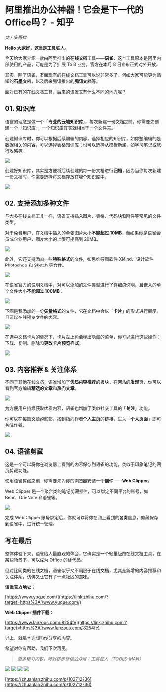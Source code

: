 # 阿里推出办公神器！它会是下一代的Office吗？ - 知乎
_文 / 安哥拉_

**Hello 大家好，这里是工具狂人。** 

今天给大家介绍一款由阿里推出的**在线文档**工具——**语雀**，这个工具原本是阿里内部使用的产品，可能是为了扩展 To B 业务，官方在本月 8 日宣布正式对外开放。

其实，除了语雀，市面现有的在线文档工具可以说非常多了，例如大家可能更为熟知的**石墨文档**，以及后来腾讯推出的**腾讯文档**等。

面对已有的在线文档工具，后来的语雀又有什么不同的地方呢？

## **01. 知识库**

语雀的理念是做一个「**专业的云端知识库**」，每次新建一份文档之前，你需要先创建一个「知识库」，一个知识库其实就相当于一个文件夹。

创建知识库时，你可以根据后续编辑的内容，选择相应的知识库，如你想编辑的是数据相关的内容，可以选择表格知识库；也可以选择从模板新建，如学习笔记或旅行攻略等。

![](https://pic3.zhimg.com/v2-f2cbf8b0a43a6fdf6af6600800e59c6e_b.jpg)

创建好知识库，其实是方便将后续创建的每一份文档进行**归档**，因为当你每次新建一份文档时，你需要选择将文档存放在哪个知识库中。

![](https://pic1.zhimg.com/v2-2a8033933b5e63b4ee65a2a18cb3d9d8_b.jpg)

## **02. 支持添加多种文件**

与大多在线文档工具一样，语雀支持插入图片、表格、代码块和附件等常见的文件类型。

对于免费用户，在文档中插入的单张图片大小**不能超过 10MB**，而如果你是语雀会员或企业用户，图片大小的上限可提高到 20MB。

![](https://pic1.zhimg.com/v2-e73210dfcf547b41746213d482b4d8d4_b.jpg)

此外，它还支持添加一些**特殊格式**的文件，如思维导图软件 XMind、设计软件 Photoshop 和 Sketch 等文件。

![](https://pic3.zhimg.com/v2-6d5cb31845aa8fe400215e950f7e126a_b.jpg)

在语雀官方的说明文档中，对可以添加的文件类型进行了详细的说明，且嵌入的单个文件大小**不能超过 100MB**：

![](https://pic2.zhimg.com/v2-f659ba0b9149e804e08cbf57379ada85_b.jpg)

下图是我添加的一份**矢量格式**的文件，它在文档中会以「**卡片**」的形式进行展示，且可以在线预览文件的内容。

![](https://pic1.zhimg.com/v2-4197ef86c693e28825d8c4854661b848_b.jpg)

在选中文档卡片的情况下，卡片左上角会弹出隐藏的菜单，你可以进行这些操作：下载、复制、删除和**更改卡片预览样式**。

![](https://pic1.zhimg.com/v2-3ab0b41525a39171faef6319bacae324_b.jpg)

## **03. 内容推荐 & 关注体系**

不同于其他在线文档，语雀增加了**优质内容推荐**的板块，在网站的**发现**页，你可以看到官方编辑**精选的文章**和**热门文章**。

![](https://pic2.zhimg.com/v2-ea9e85b9ebf0b85351a3167b8b76348d_b.jpg)

为方便用户持续获取优质内容，语雀也增加了类似社交工具的「**关注**」功能。

你可以在每篇文章的底部，找到指向作者**个人主页**的链接，进入「**个人页面**」即可关注作者。

![](https://pic3.zhimg.com/v2-d1db40b382a71761d434d588bfb34a22_b.jpg)

## **04. 语雀剪藏**

这是一个可以将你在浏览器上看到的内容保存到语雀的功能，类似于印象笔记的网页剪藏功能。

使用语雀剪藏之前，你需要先为你的浏览器安装一个**插件**——**Web Clipper**。

Web Clipper 是一个聚合类的笔记剪藏插件，可以绑定不同平台的账号，如 Bear、OneNote 和语雀等。

![](https://pic4.zhimg.com/v2-815277982b3bb0d5f6a004232cdceb73_b.jpg)

完成 Web Clipper 账号绑定后，你就可以将你在网上看到的各类信息，剪藏保存到语雀中，进行统一管理。

## **写在最后**

整体体验下来，语雀给人最直观的体会，它确实是一个轻量级的在线文档工具，在某些场景下，可以成为 Office 的替代品。

但对比同类的在线文档，语雀似乎又不局限于在线文档，尤其是新增的内容推荐和关注体系，仿佛又让它有了一点社区的意味。

**语雀官方地址：** 

[https://www.yuque.com/](https://link.zhihu.com/?target=https%3A//www.yuque.com/)

**Web Clipper 插件下载：** 

[https://www.lanzous.com/i8254fe](https://link.zhihu.com/?target=https%3A//www.lanzous.com/i8254fe)

以上，就是本次想和你分享的内容。

希望对你有帮助，我们下次再见。

> _更多精彩内容，可以移步微信公众号：工具狂人（TOOLS-MAN）_

![](https://pic2.zhimg.com/v2-188073a2dec23a054cf028e1e1dac861_b.jpg)
![](https://pic4.zhimg.com/v2-65a9c3a59de61940a113f31196311d8b_b.jpg)
![](https://pic2.zhimg.com/v2-c61f37cbea1204b56d2883e33f819231_b.jpg)
![](https://pic3.zhimg.com/v2-92385d23082d250dabdcc7faf40d7c96_b.jpg)

 [https://zhuanlan.zhihu.com/p/102712236](https://zhuanlan.zhihu.com/p/102712236)
